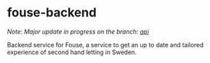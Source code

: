 # fouse-backend

_Note: Major update in progress on the branch: [api](https://github.com/kristofferostlund/home_please/tree/api)_

Backend service for Fouse, a service to get an up to date and tailored experience of second hand letting in Sweden.
